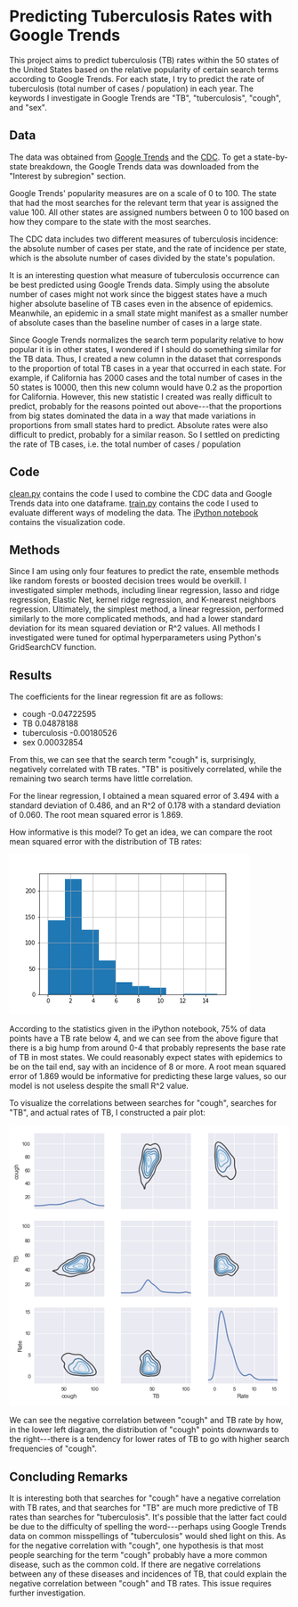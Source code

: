 # Predicting Tuberculosis Rates with Google Trends

This project aims to predict tuberculosis (TB) rates within the 50 states of the United States based on the relative popularity of certain search terms according to Google Trends. For each state, I try to predict the rate of tuberculosis (total number of cases / population) in each year. The keywords I investigate in Google Trends are "TB", "tuberculosis", "cough", and "sex".

## Data

The data was obtained from [Google Trends](https://www.google.com/trends/) and the [CDC](https://gis.cdc.gov/grasp/nchhstpatlas/tables.html). To get a state-by-state breakdown, the Google Trends data was downloaded from the "Interest by subregion" section.

Google Trends' popularity measures are on a scale of 0 to 100. The state that had the most searches for the relevant term that year is assigned the value 100. All other states are assigned numbers between 0 to 100 based on how they compare to the state with the most searches.

The CDC data includes two different measures of tuberculosis incidence: the absolute number of cases per state, and the rate of incidence per state, which is the absolute number of cases divided by the state's population.

It is an interesting question what measure of tuberculosis occurrence can be best predicted using Google Trends data. Simply using the absolute number of cases might not work since the biggest states have a much higher absolute baseline of TB cases even in the absence of epidemics. Meanwhile, an epidemic in a small state might manifest as a smaller number of absolute cases than the baseline number of cases in a large state.

Since Google Trends normalizes the search term popularity relative to how popular it is in other states, I wondered if I should do something similar for the TB data. Thus, I created a new column in the dataset that corresponds to the proportion of total TB cases in a year that occurred in each state. For example, if California has 2000 cases and the total number of cases in the 50 states is 10000, then this new column would have 0.2 as the proportion for California. However, this new statistic I created was really difficult to predict, probably for the reasons pointed out above---that the proportions from big states dominated the data in a way that made variations in proportions from small states hard to predict. Absolute rates were also difficult to predict, probably for a similar reason. So I settled on predicting the rate of TB cases, i.e. the total number of cases / population

## Code
[clean.py](clean.py) contains the code I used to combine the CDC data and Google Trends data into one dataframe. [train.py](train.py) contains the code I used to evaluate different ways of modeling the data. The [iPython notebook](visualization.ipynb) contains the visualization code.

## Methods

Since I am using only four features to predict the rate, ensemble methods like random forests or boosted decision trees would be overkill. I investigated simpler methods, including linear regression, lasso and ridge regression, Elastic Net, kernel ridge regression, and K-nearest neighbors regression. Ultimately, the simplest method, a linear regression, performed similarly to the more complicated methods, and had a lower standard deviation for its mean squared deviation or R^2 values. All methods I investigated were tuned for optimal hyperparameters using Python's GridSearchCV function.

## Results

The coefficients for the linear regression fit are as follows:

* cough -0.04722595
* TB 0.04878188
* tuberculosis -0.00180526
* sex 0.00032854

From this, we can see that the search term "cough" is, surprisingly, negatively correlated with TB rates. "TB" is positively correlated, while the remaining two search terms have little correlation.

For the linear regression, I obtained a mean squared error of 3.494 with a standard deviation of 0.486, and an R^2 of 0.178 with a standard deviation of 0.060. The root mean squared error is 1.869.

How informative is this model? To get an idea, we can compare the root mean squared error with the distribution of TB rates:

![Rate Distribution](rate_distribution.png)

According to the statistics given in the iPython notebook, 75% of data points have a TB rate below 4, and we can see from the above figure that there is a big hump from around 0-4 that probably represents the base rate of TB in most states.  We could reasonably expect states with epidemics to be on the tail end, say with an incidence of 8 or more. A root mean squared error of 1.869 would be informative for predicting these large values, so our model is not useless despite the small R^2 value.

To visualize the correlations between searches for "cough", searches for "TB", and actual rates of TB, I constructed a pair plot:

![3-Way Correlations](kde_pairplot.png)

We can see the negative correlation between "cough" and TB rate by how, in the lower left diagram, the distribution of "cough" points downwards to the right---there is a tendency for lower rates of TB to go with higher search frequencies of "cough".

## Concluding Remarks
It is interesting both that searches for "cough" have a negative correlation with TB rates, and that searches for "TB" are much more predictive of TB rates than searches for "tuberculosis". It's possible that the latter fact could be due to the difficulty of spelling the word---perhaps using Google Trends data on common misspellings of "tuberculosis" would shed light on this. As for the negative correlation with "cough", one hypothesis is that most people searching for the term "cough" probably have a more common disease, such as the common cold. If there are negative correlations between any of these diseases and incidences of TB, that could explain the negative correlation between "cough" and TB rates. This issue requires further investigation.
